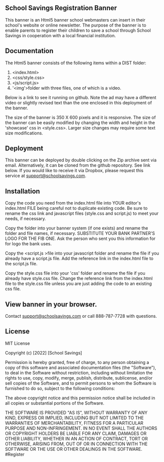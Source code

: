 
## School Savings Registration Banner

This banner is an Html5 banner school webmasters can insert in their school's website or online newsletter. The purpose of the banner is to enable parents to register their children to save a school through School Savings in cooperation with a local financial institution.

## Documentation

The Html5 banner consists of the following items within a DIST folder:
1. <index.html>
2. <css/style.css>
3. <js/script.js>
4. '<img'>folder with three files, one of which is a video.


Below is a link to see it running on github. Note the ad may have a different video or slightly revised text than the one enclosed in this deployment of the banner.

The size of the banner is 350 X 600 pixels and it is responsive. The size of the banner can be easily modified by changing the width and height in the 'showcase' css in <style.css>. Larger size changes may require some text size modifications.

<link>

## Deployment

This banner can be deployed by double clicking on the Zip archive sent via email.
Alternatively, it can be cloned from the github repository. See link below. If you would like to receive it via Dropbox, please request this service at support@schoolsavings.com.
<link>

## Installation

Copy the code you need from the index.html file into YOUR editor's index.html FILE being careful not to duplicate existing code. Be sure to rename the css link and javascript <scr >files (style.css and script.js) to meet your needs, if necessary.

Copy the <img >folder into your banner system (if one exists) and rename the folder and file names, if necessary. SUBSTITUTE YOUR BANK PARTNER'S LOGO FOR THE FIB ONE. Ask the person who sent you this information for for logo the bank uses.

Copy the <script.js >file into your javascript folder and rename the file if you already have a script.js file. Add the reference link in the index.html file to the script.js file.

Copy the style.css file into your 'css' folder and rename the file if you already have style.css file. Change the reference link from the index.html file to the style.css file unless you are just adding the code to an existing css file.

## View banner in your browser.
Contact support@schoolsavings.com or call 888-787-7728 with questions.

## License

MIT License

Copyright (c) [2022] [School Savings]

Permission is hereby granted, free of charge, to any person obtaining a copy
of this software and associated documentation files (the "Software"), to deal
in the Software without restriction, including without limitation the rights
to use, copy, modify, merge, publish, distribute, sublicense, and/or sell
copies of the Software, and to permit persons to whom the Software is
furnished to do so, subject to the following conditions:

The above copyright notice and this permission notice shall be included in all
copies or substantial portions of the Software.

THE SOFTWARE IS PROVIDED "AS IS", WITHOUT WARRANTY OF ANY KIND, EXPRESS OR
IMPLIED, INCLUDING BUT NOT LIMITED TO THE WARRANTIES OF MERCHANTABILITY,
FITNESS FOR A PARTICULAR PURPOSE AND NON-INFRINGEMENT. IN NO EVENT SHALL THE
AUTHORS OR COPYRIGHT HOLDERS BE LIABLE FOR ANY CLAIM, DAMAGES OR OTHER
LIABILITY, WHETHER IN AN ACTION OF CONTRACT, TORT OR OTHERWISE, ARISING FROM,
OUT OF OR IN CONNECTION WITH THE SOFTWARE OR THE USE OR OTHER DEALINGS IN THE
SOFTWARE.
#Register
